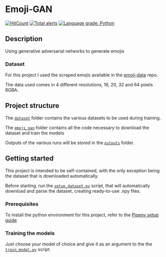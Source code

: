 # Emoji-GAN
[![HitCount](http://hits.dwyl.io/HitLuca/Emoji-GAN.svg)](http://hits.dwyl.io/HitLuca/Emoji-GAN)
[![Total alerts](https://img.shields.io/lgtm/alerts/g/HitLuca/Emoji-GAN.svg?logo=lgtm&logoWidth=18)](https://lgtm.com/projects/g/HitLuca/Emoji-GAN/alerts/)
[![Language grade: Python](https://img.shields.io/lgtm/grade/python/g/HitLuca/Emoji-GAN.svg?logo=lgtm&logoWidth=18)](https://lgtm.com/projects/g/HitLuca/Emoji-GAN/context:python)

## Description
Using generative adversarial networks to generate emojis

### Dataset
For this project I used the scraped emojis available in the [emoji-data](https://github.com/iamcal/emoji-data) repo.

The data used comes in 4 different resolutions, 16, 20, 32 and 64 pixels RGBA.

## Project structure
The [```dataset```](dataset) folder contains the various datasets to be used during training.

The [```emoji_gan```](emoji_gan) folder contains all the code necessary to download the dataset and train the models

Outputs of the various runs will be stored in the [```outputs```]() folder.

## Getting started
This project is intended to be self-contained, with the only exception being the dataset that is downloaded automatically.

Before starting, run the [```setup_dataset.py```](emoji_gan/setup_dataset.py) script, that will automatically download and parse the dataset, creating ready-to-use .npy files.

### Prerequisites
To install the python environment for this project, refer to the [Pipenv setup guide](https://pipenv.readthedocs.io/en/latest/basics/)

### Training the models
Just choose your model of choice and give it as an argument to the the [```train_model.py```](emoji_gan/train_model.py) script. 
